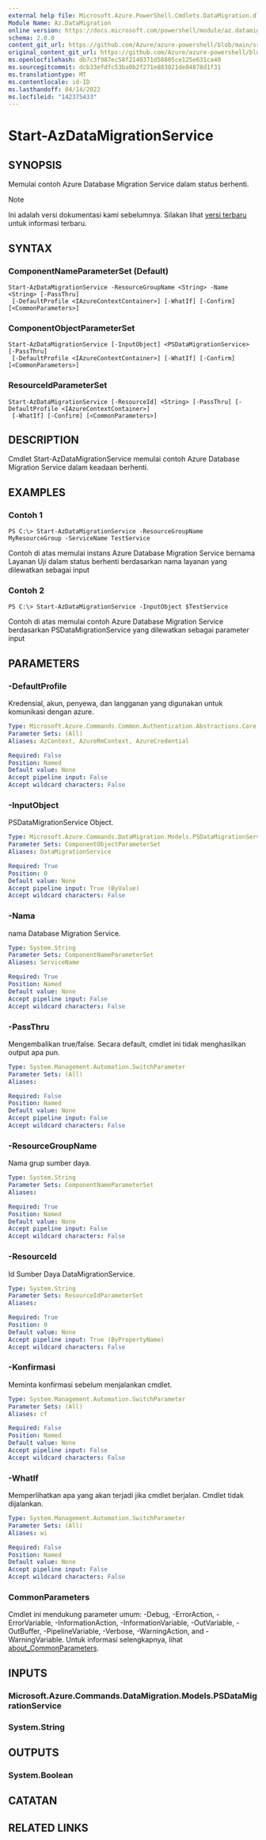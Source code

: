 ```yaml
---
external help file: Microsoft.Azure.PowerShell.Cmdlets.DataMigration.dll-Help.xml
Module Name: Az.DataMigration
online version: https://docs.microsoft.com/powershell/module/az.datamigration/Start-AzDataMigrationService
schema: 2.0.0
content_git_url: https://github.com/Azure/azure-powershell/blob/main/src/DataMigration/DataMigration/help/Start-AzDataMigrationService.md
original_content_git_url: https://github.com/Azure/azure-powershell/blob/main/src/DataMigration/DataMigration/help/Start-AzDataMigrationService.md
ms.openlocfilehash: db7c3f987ec58f2140371d50805ce125e631ca40
ms.sourcegitcommit: dcb33efdfc53ba0b2f271e883021de84878d1f31
ms.translationtype: MT
ms.contentlocale: id-ID
ms.lasthandoff: 04/14/2022
ms.locfileid: "142375433"
---
```

# Start-AzDataMigrationService

## SYNOPSIS
Memulai contoh Azure Database Migration Service dalam status berhenti. 

> [!NOTE]
>Ini adalah versi dokumentasi kami sebelumnya. Silakan lihat [versi terbaru](/powershell/module/az.datamigration/start-azdatamigrationservice) untuk informasi terbaru.

## SYNTAX

### ComponentNameParameterSet (Default)
```
Start-AzDataMigrationService -ResourceGroupName <String> -Name <String> [-PassThru]
 [-DefaultProfile <IAzureContextContainer>] [-WhatIf] [-Confirm] [<CommonParameters>]
```

### ComponentObjectParameterSet
```
Start-AzDataMigrationService [-InputObject] <PSDataMigrationService> [-PassThru]
 [-DefaultProfile <IAzureContextContainer>] [-WhatIf] [-Confirm] [<CommonParameters>]
```

### ResourceIdParameterSet
```
Start-AzDataMigrationService [-ResourceId] <String> [-PassThru] [-DefaultProfile <IAzureContextContainer>]
 [-WhatIf] [-Confirm] [<CommonParameters>]
```

## DESCRIPTION
Cmdlet Start-AzDataMigrationService memulai contoh Azure Database Migration Service dalam keadaan berhenti. 

## EXAMPLES

### Contoh 1
```
PS C:\> Start-AzDataMigrationService -ResourceGroupName MyResourceGroup -ServiceName TestService
```

Contoh di atas memulai instans Azure Database Migration Service bernama Layanan Uji dalam status berhenti berdasarkan nama layanan yang dilewatkan sebagai input

### Contoh 2
```
PS C:\> Start-AzDataMigrationService -InputObject $TestService
```

Contoh di atas memulai contoh Azure Database Migration Service berdasarkan PSDataMigrationService yang dilewatkan sebagai parameter input

## PARAMETERS

### -DefaultProfile
Kredensial, akun, penyewa, dan langganan yang digunakan untuk komunikasi dengan azure.

```yaml
Type: Microsoft.Azure.Commands.Common.Authentication.Abstractions.Core.IAzureContextContainer
Parameter Sets: (All)
Aliases: AzContext, AzureRmContext, AzureCredential

Required: False
Position: Named
Default value: None
Accept pipeline input: False
Accept wildcard characters: False
```

### -InputObject
PSDataMigrationService Object.

```yaml
Type: Microsoft.Azure.Commands.DataMigration.Models.PSDataMigrationService
Parameter Sets: ComponentObjectParameterSet
Aliases: DataMigrationService

Required: True
Position: 0
Default value: None
Accept pipeline input: True (ByValue)
Accept wildcard characters: False
```

### -Nama
nama Database Migration Service.

```yaml
Type: System.String
Parameter Sets: ComponentNameParameterSet
Aliases: ServiceName

Required: True
Position: Named
Default value: None
Accept pipeline input: False
Accept wildcard characters: False
```

### -PassThru
Mengembalikan true/false.
Secara default, cmdlet ini tidak menghasilkan output apa pun.

```yaml
Type: System.Management.Automation.SwitchParameter
Parameter Sets: (All)
Aliases:

Required: False
Position: Named
Default value: None
Accept pipeline input: False
Accept wildcard characters: False
```

### -ResourceGroupName
Nama grup sumber daya.

```yaml
Type: System.String
Parameter Sets: ComponentNameParameterSet
Aliases:

Required: True
Position: Named
Default value: None
Accept pipeline input: False
Accept wildcard characters: False
```

### -ResourceId
Id Sumber Daya DataMigrationService.

```yaml
Type: System.String
Parameter Sets: ResourceIdParameterSet
Aliases:

Required: True
Position: 0
Default value: None
Accept pipeline input: True (ByPropertyName)
Accept wildcard characters: False
```

### -Konfirmasi
Meminta konfirmasi sebelum menjalankan cmdlet.

```yaml
Type: System.Management.Automation.SwitchParameter
Parameter Sets: (All)
Aliases: cf

Required: False
Position: Named
Default value: None
Accept pipeline input: False
Accept wildcard characters: False
```

### -WhatIf
Memperlihatkan apa yang akan terjadi jika cmdlet berjalan.
Cmdlet tidak dijalankan.

```yaml
Type: System.Management.Automation.SwitchParameter
Parameter Sets: (All)
Aliases: wi

Required: False
Position: Named
Default value: None
Accept pipeline input: False
Accept wildcard characters: False
```

### CommonParameters
Cmdlet ini mendukung parameter umum: -Debug, -ErrorAction, -ErrorVariable, -InformationAction, -InformationVariable, -OutVariable, -OutBuffer, -PipelineVariable, -Verbose, -WarningAction, and -WarningVariable. Untuk informasi selengkapnya, lihat [about_CommonParameters](http://go.microsoft.com/fwlink/?LinkID=113216).

## INPUTS

### Microsoft.Azure.Commands.DataMigration.Models.PSDataMigrationService

### System.String

## OUTPUTS

### System.Boolean

## CATATAN

## RELATED LINKS
